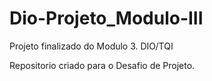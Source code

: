 # Dio-Projeto_Modulo-III
Projeto finalizado do Modulo 3. DIO/TQI

Repositorio criado para o Desafio de Projeto.
